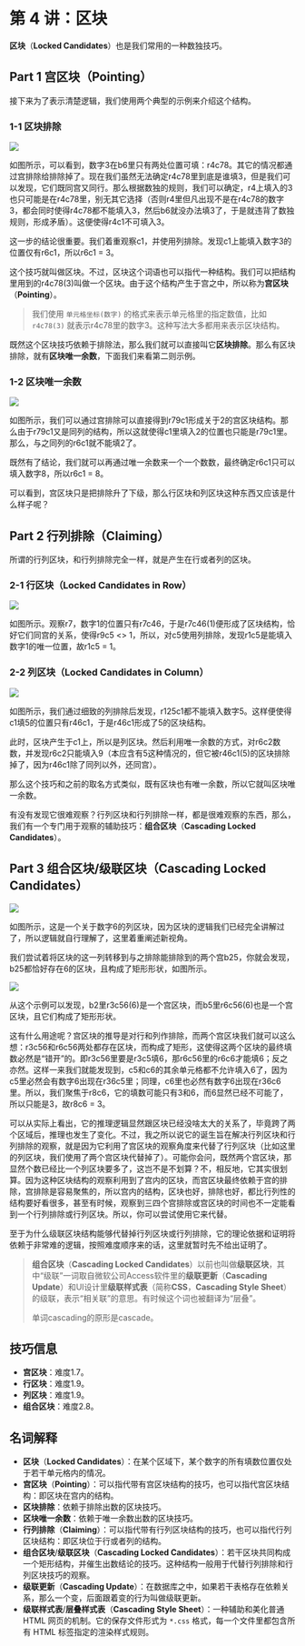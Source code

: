 # 第 4 讲：区块

**区块**（**Locked Candidates**）也是我们常用的一种数独技巧。

## Part 1 宫区块（Pointing）

接下来为了表示清楚逻辑，我们使用两个典型的示例来介绍这个结构。

### 1-1 区块排除

![](.gitbook/assets/01-gong-qu-kuai-lie-pai-chu-.png)

如图所示，可以看到，数字3在b6里只有两处位置可填：r4c78。其它的情况都通过宫排除给排除掉了。现在我们虽然无法确定r4c78里到底是谁填3，但是我们可以发现，它们既同宫又同行。那么根据数独的规则，我们可以确定，r4上填入的3也只可能是在r4c78里，别无其它选择（否则r4里但凡出现不是在r4c78的数字3，都会同时使得r4c78都不能填入3，然后b6就没办法填3了，于是就违背了数独规则，形成矛盾）。这便使得r4c1不可填入3。

这一步的结论很重要。我们着重观察c1，并使用列排除。发现c1上能填入数字3的位置仅有r6c1，所以r6c1 = 3。

这个技巧就叫做区块。不过，区块这个词语也可以指代一种结构。我们可以把结构里用到的r4c78\(3\)叫做一个区块。由于这个结构产生于宫之中，所以称为**宫区块**（**Pointing**）。

> 我们使用 `单元格坐标(数字)` 的格式来表示单元格里的指定数值，比如 `r4c78(3)` 就表示r4c78里的数字3。这种写法大多都用来表示区块结构。

既然这个区块技巧依赖于排除法，那么我们就可以直接叫它**区块排除**。那么有区块排除，就有**区块唯一余数**，下面我们来看第二则示例。

### 1-2 区块唯一余数

![](.gitbook/assets/02-gong-qu-kuai-wei-yi-yu-shu-.png)

如图所示，我们可以通过宫排除可以直接得到r79c1形成关于2的宫区块结构。那么由于r79c1又是同列的结构，所以这就使得c1里填入2的位置也只能是r79c1里。那么，与之同列的r6c1就不能填2了。

既然有了结论，我们就可以再通过唯一余数来一个一个数数，最终确定r6c1只可以填入数字8，所以r6c1 = 8。

可以看到，宫区块只是把排除升了下级，那么行区块和列区块这种东西又应该是什么样子呢？

## Part 2 行列排除（Claiming）

所谓的行列区块，和行列排除完全一样，就是产生在行或者列的区块。

### 2-1 行区块（Locked Candidates in Row）

![](.gitbook/assets/03-hang-qu-kuai-lie-pai-chu-.png)

如图所示。观察r7，数字1的位置只有r7c46，于是r7c46\(1\)便形成了区块结构，恰好它们同宫的关系，使得r9c5 &lt;&gt; 1，所以，对c5使用列排除，发现r1c5是能填入数字1的唯一位置，故r1c5 = 1。

### 2-2 列区块（Locked Candidates in Column）

![](.gitbook/assets/04-lie-qu-kuai-lie-pai-chu-.png)

如图所示，我们通过细致的列排除后发现，r125c1都不能填入数字5。这样便使得c1填5的位置只有r46c1，于是r46c1形成了5的区块结构。

此时，区块产生于c1上，所以是列区块。然后利用唯一余数的方式，对r6c2数数，并发现r6c2只能填入9（本应含有5这种情况的，但它被r46c1\(5\)的区块排除掉了，因为r46c1除了同列以外，还同宫）。

那么这个技巧和之前的取名方式类似，既有区块也有唯一余数，所以它就叫区块唯一余数。

有没有发现它很难观察？行列区块和行列排除一样，都是很难观察的东西，那么，我们有一个专门用于观察的辅助技巧：**组合区块**（**Cascading Locked Candidates**）。

## Part 3 组合区块/级联区块（Cascading Locked Candidates）

![](.gitbook/assets/05-zu-he-qu-kuai-1.png)

如图所示，这是一个关于数字6的列区块，因为区块的逻辑我们已经完全讲解过了，所以逻辑就自行理解了，这里着重阐述新视角。

我们尝试着将区块的这一列转移到与之排除能排除到的两个宫b25，你就会发现，b25都恰好存在6的区块，且构成了矩形形状，如图所示。

![](.gitbook/assets/06-zu-he-qu-kuai-2.png)

从这个示例可以发现，b2里r3c56\(6\)是一个宫区块，而b5里r6c56\(6\)也是一个宫区块，且它们构成了矩形形状。

这有什么用途呢？宫区块的推导是对行和列作排除，而两个宫区块我们就可以这么想：r3c56和r6c56两处都存在区块，而构成了矩形，这使得这两个区块的最终填数必然是“错开”的。即r3c56里要是r3c5填6，那r6c56里的r6c6才能填6；反之亦然。这样一来我们就能发现到，c5和c6的其余单元格都不允许填入6了，因为c5里必然会有数字6出现在r36c5里；同理，c6里也必然有数字6出现在r36c6里。所以，我们聚焦于r8c6，它的填数可能只有3和6，而6显然已经不可能了，所以只能是3，故r8c6 = 3。

可以从实际上看出，它的推理逻辑显然跟区块已经没啥太大的关系了，毕竟跨了两个区域后，推理也发生了变化。不过，我之所以说它的诞生旨在解决行列区块和行列排除的观察，就是因为它利用了宫区块的观察角度来代替了行列区块（比如这里的列区块，我们使用了两个宫区块代替掉了）。可能你会问，既然两个宫区块，那显然个数已经比一个列区块要多了，这岂不是不划算？不，相反地，它其实很划算。因为这种区块结构的观察利用到了宫内的区块，而宫区块最终依赖于宫的排除，宫排除是容易聚焦的，所以宫内的结构，区块也好，排除也好，都比行列性的结构要好看很多，甚至有时候，观察到三四个宫排除或宫区块的时间也不一定能看到一个行列排除或行列区块。所以，你可以尝试使用它来代替。

至于为什么级联区块结构能够代替掉行列区块或行列排除，它的理论依据和证明将依赖于非常难的逻辑，按照难度顺序来的话，这里就暂时先不给出证明了。

> **组合区块**（**Cascading Locked Candidates**）以前也叫做**级联区块**，其中“级联”一词取自微软公司Access软件里的**级联更新**（**Cascading Update**）和UI设计里**级联样式表**（简称**CSS**，**Cascading Style Sheet**）的级联，表示“相关联”的意思。有时候这个词也被翻译为“层叠”。
>
> 单词cascading的原形是cascade。

## 技巧信息

* **宫区块**：难度1.7。
* **行区块**：难度1.9。
* **列区块**：难度1.9。
* **组合区块**：难度2.8。

## 名词解释

* **区块**（**Locked Candidates**）：在某个区域下，某个数字的所有填数位置仅处于若干单元格内的情况。
* **宫区块**（**Pointing**）：可以指代带有宫区块结构的技巧，也可以指代宫区块结构：即区块在宫内的结构。
* **区块排除**：依赖于排除出数的区块技巧。
* **区块唯一余数**：依赖于唯一余数出数的区块技巧。
* **行列排除**（**Claiming**）：可以指代带有行列区块结构的技巧，也可以指代行列区块结构：即区块位于行或者列的结构。
* **组合区块**/**级联区块**（**Cascading Locked Candidates**）：若干区块共同构成一个矩形结构，并催生出数结论的技巧。这种结构一般用于代替行列排除和行列区块技巧的观察。
* **级联更新**（**Cascading Update**）：在数据库之中，如果若干表格存在依赖关系，那么一个变，后面跟着变的行为叫做级联更新。
* **级联样式表**/**层叠样式表**（**Cascading Style Sheet**）：一种辅助和美化普通 HTML 网页的机制。它的保存文件形式为 `*.css` 格式，每一个文件里都包含所有 HTML 标签指定的渲染样式规则。

